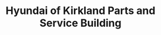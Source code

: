 ---
title: "Hyundai of Kirkland Parts and Service Building"
url: /kirkland/hyundai-of-kirkland-parts-and-service-building/
shop: car repair
---